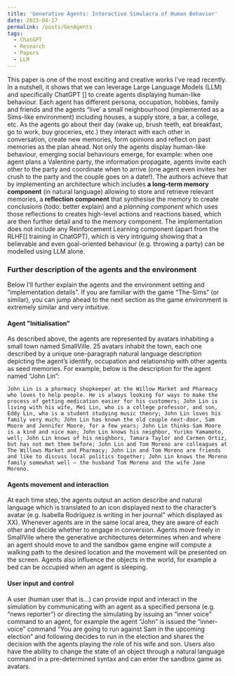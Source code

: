 ```yaml
---
title: 'Generative Agents: Interactive Simulacra of Human Behavior'
date: 2023-04-17
permalink: /posts/GenAgents
tags:
  - ChatGPT
  - Research
  - Papers
  - LLM
---
```


This paper is one of the most exciting and creative works I’ve read recently. In a nutshell, it shows that we can leverage Large Language Models (LLM) and specifically ChatGPT [] to create agents displaying human-like behaviour. Each agent has different persona, occupation, hobbies, family and friends and the agents “live’ a small neighbourhood (implemented as a Sims-like environment)  including houses, a supply store, a bar, a college, etc.  As the agents go about their day (wake up, brush teeth, eat breakfast, go to work, buy groceries, etc.) they interact with each other in conversation, create new memories, form opinions and reflect on past memories as the plan ahead. Not only the agents display human-like behaviour, emerging social behaviours emerge, for example: when one agent plans a Valentine party, the information propagate, agents invite each other to the party and coordinate when to arrive (one agent even invites her crush to the party and the couple goes on a date!). The authors achieve that by implementing an architecture which includes <b>a long-term memory component</b> (in natural language) allowing to store and retrieve relevant memories, a <b>reflection component</b> that synthesise the memory to create conclusions (todo: better explain) and a *planning component* which uses those reflections to creates high-level actions and reactions based, which are then further detail and to the memory component. The implementation does not include any Reinforcement Learning component (apart from the RLHF[] training in ChatGPT), which is very intriguing showing that a believable and even goal-oriented behaviour (e.g. throwing a party) can be modelled using LLM alone.


### Further description of the agents and the environment 
Below I’ll further explain the agents and the environment setting and “implementation details”. If you are familiar with the game “The-Sims” (or similar), you can jump ahead to the next section as the game environment is extremely similar and very intuitive.

#### Agent "Initialisation”
As described above, the agents are represented by avatars inhabiting a small town named SmallVille. 25 avatars inhabit the town, each one described by a unique one-paragraph natural language description depicting the agent’s identify, occupation and relationship with other agents as seed memories. For example, below is the description for the agent named “John Lin”: 

`John Lin is a pharmacy shopkeeper at the Willow Market and Pharmacy who loves to help people. He is always looking for ways to make the process of getting medication easier for his customers; John Lin is living with his wife, Mei Lin, who is a college professor, and son, Eddy Lin, who is a student studying music theory; John Lin loves his family very much; John Lin has known the old couple next-door, Sam Moore and Jennifer Moore, for a few years; John Lin thinks Sam Moore is a kind and nice man; John Lin knows his neighbor, Yuriko Yamamoto, well; John Lin knows of his neighbors, Tamara Taylor and Carmen Ortiz, but has not met them before; John Lin and Tom Moreno are colleagues at The Willows Market and Pharmacy; John Lin and Tom Moreno are friends and like to discuss local politics together; John Lin knows the Moreno family somewhat well — the husband Tom Moreno and the wife Jane Moreno.`

#### Agents movement and interaction
At each time step, the agents output an action describe and natural language which is translated to an icon displayed next to the character’s avatar (e.g. Isabella Rodriguez is writing in her journal" which displayed as XX). Whenever agents are in the same local area, they are aware of each other and decide whether to engage in conversion. Agents move freely in SmallVile where the generative architectures determines when and where an agent should move to and the sandbox game engine will compute a walking path to the desired location and the movement will be presented on the screen. Agents also influence the objects in the world, for example a bed can be occupied when an agent is sleeping. 


#### User input and control
A user (human user that is…) can provide input and interact in the simulation by communicating with an agent as a specified persona (e.g. “news reporter”) or directing the simulating by issuing an “inner voice” command to an agent, for example the agent “John” is issued the “inner-voice” command “You are going to run against Sam in the upcoming election” and following decides to run in the election and shares the decision with the agents playing the role of his wife and son. Users also have the ability to change the state of an object through a natural language command in a pre-determined syntax and can enter the sandbox game as avatars. 





